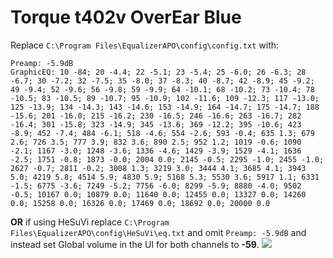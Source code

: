 # Torque t402v OverEar Blue
Replace `C:\Program Files\EqualizerAPO\config\config.txt` with:
```
Preamp: -5.9dB
GraphicEQ: 10 -84; 20 -4.4; 22 -5.1; 23 -5.4; 25 -6.0; 26 -6.3; 28 -6.7; 30 -7.2; 32 -7.5; 35 -8.0; 37 -8.3; 40 -8.7; 42 -8.9; 45 -9.2; 49 -9.4; 52 -9.6; 56 -9.8; 59 -9.9; 64 -10.1; 68 -10.2; 73 -10.4; 78 -10.5; 83 -10.5; 89 -10.7; 95 -10.9; 102 -11.6; 109 -12.3; 117 -13.0; 125 -13.9; 134 -14.3; 143 -14.6; 153 -14.9; 164 -14.7; 175 -14.7; 188 -15.6; 201 -16.0; 215 -16.2; 230 -16.5; 246 -16.6; 263 -16.7; 282 -16.4; 301 -15.8; 323 -14.9; 345 -13.6; 369 -12.2; 395 -10.6; 423 -8.9; 452 -7.4; 484 -6.1; 518 -4.6; 554 -2.6; 593 -0.4; 635 1.3; 679 2.6; 726 3.5; 777 3.9; 832 3.6; 890 2.5; 952 1.2; 1019 -0.6; 1090 -2.1; 1167 -3.0; 1248 -3.6; 1336 -4.6; 1429 -3.9; 1529 -4.1; 1636 -2.5; 1751 -0.8; 1873 -0.0; 2004 0.0; 2145 -0.5; 2295 -1.0; 2455 -1.0; 2627 -0.7; 2811 -0.2; 3008 1.3; 3219 3.0; 3444 4.1; 3685 4.1; 3943 5.0; 4219 5.8; 4514 5.9; 4830 5.9; 5168 5.3; 5530 3.6; 5917 1.1; 6331 -1.5; 6775 -3.6; 7249 -5.2; 7756 -6.0; 8299 -5.9; 8880 -4.0; 9502 -0.5; 10167 0.0; 10879 0.0; 11640 0.0; 12455 0.0; 13327 0.0; 14260 0.0; 15258 0.0; 16326 0.0; 17469 0.0; 18692 0.0; 20000 0.0
```
**OR** if using HeSuVi replace `C:\Program Files\EqualizerAPO\config\HeSuVi\eq.txt` and omit `Preamp: -5.9dB` and instead set Global volume in the UI for both channels to **-59**.
![](https://raw.githubusercontent.com/jaakkopasanen/AutoEq/master/results/Innerfidelity%202017/innerfidelity/onear/Torque%20t402v%20OverEar%20Blue/Torque%20t402v%20OverEar%20Blue.png)